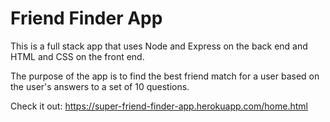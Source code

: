 # Friend Finder App

This is a full stack app that uses Node and Express on the back end and HTML and CSS on the front end.

The purpose of the app is to find the best friend match for a user based on the user's answers to a set of 10 questions.

Check it out: https://super-friend-finder-app.herokuapp.com/home.html

